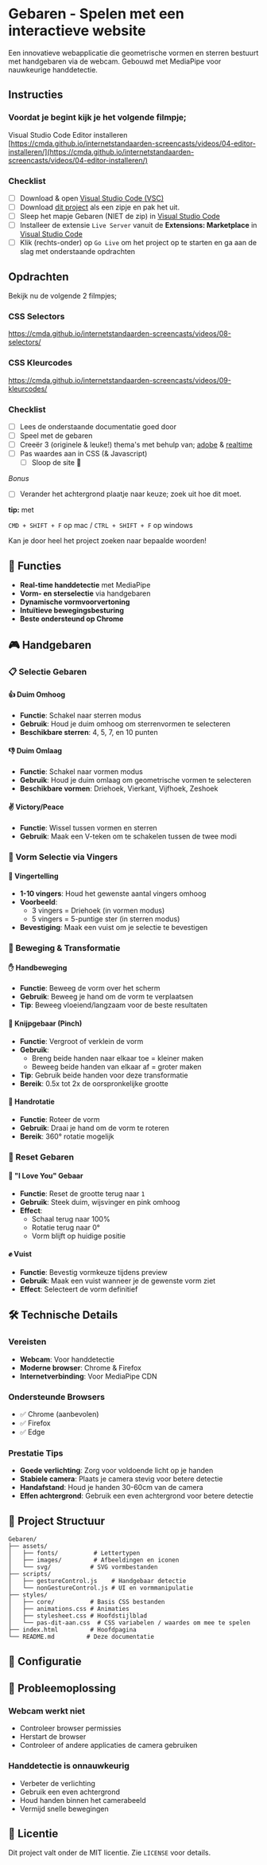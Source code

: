 # Gebaren - Spelen met een interactieve website

Een innovatieve webapplicatie die geometrische vormen en sterren bestuurt met handgebaren via de webcam. Gebouwd met MediaPipe voor nauwkeurige handdetectie.

## Instructies

### Voordat je begint kijk je het volgende filmpje;

Visual Studio Code Editor installeren
[https://cmda.github.io/internetstandaarden-screencasts/videos/04-editor-installeren/](https://cmda.github.io/internetstandaarden-screencasts/videos/04-editor-installeren/)

### Checklist
- [ ] Download & open [Visual Studio Code (VSC)](https://code.visualstudio.com/Download)
- [ ] Download [dit project](https://responsibleit.github.io/Gebaren/gebaren.zip) als een zipje en pak het uit.
- [ ] Sleep het mapje Gebaren (NIET de zip) in <ins>Visual Studio Code</ins>
- [ ] Installeer de extensie `Live Server` vanuit de **Extensions: Marketplace** in <ins>Visual Studio Code</ins>
- [ ] Klik (rechts-onder) op `Go Live` om het project op te starten en ga aan de slag met onderstaande opdrachten

## Opdrachten

Bekijk nu de volgende 2 filmpjes;
 
### CSS Selectors
 https://cmda.github.io/internetstandaarden-screencasts/videos/08-selectors/
 
### CSS Kleurcodes
https://cmda.github.io/internetstandaarden-screencasts/videos/09-kleurcodes/

### Checklist
- [ ] Lees de onderstaande documentatie goed door
- [ ] Speel met de gebaren
- [ ] Creeër 3 (originele & leuke!) thema's met behulp van; [adobe](https://color.adobe.com/create/color-wheel) & [realtime](https://www.realtimecolors.com)
- [ ] Pas waardes aan in CSS (& Javascript)
  - [ ] Sloop de site 🔨

*Bonus*
- [ ] Verander het achtergrond plaatje naar keuze; zoek uit hoe dit moet.

__tip:__ met

`CMD + SHIFT + F` op mac / `CTRL + SHIFT + F` op windows

Kan je door heel het project zoeken naar bepaalde woorden!

## 🚀 Functies

- **Real-time handdetectie** met MediaPipe
- **Vorm- en sterselectie** via handgebaren
- **Dynamische vormvoorvertoning** 
- **Intuïtieve bewegingsbesturing**
- **Beste ondersteund op Chrome**

## 🎮 Handgebaren

### 📋 Selectie Gebaren

#### 👍 **Duim Omhoog**
- **Functie**: Schakel naar sterren modus
- **Gebruik**: Houd je duim omhoog om sterrenvormen te selecteren
- **Beschikbare sterren**: 4, 5, 7, en 10 punten

#### 👎 **Duim Omlaag** 
- **Functie**: Schakel naar vormen modus
- **Gebruik**: Houd je duim omlaag om geometrische vormen te selecteren
- **Beschikbare vormen**: Driehoek, Vierkant, Vijfhoek, Zeshoek

#### ✌️ **Victory/Peace**
- **Functie**: Wissel tussen vormen en sterren
- **Gebruik**: Maak een V-teken om te schakelen tussen de twee modi

### 🔢 Vorm Selectie via Vingers

#### 🤏 **Vingertelling**
- **1-10 vingers**: Houd het gewenste aantal vingers omhoog
- **Voorbeeld**: 
  - 3 vingers = Driehoek (in vormen modus)
  - 5 vingers = 5-puntige ster (in sterren modus)
- **Bevestiging**: Maak een vuist om je selectie te bevestigen

### 🎯 Beweging & Transformatie

#### ✋ **Handbeweging**
- **Functie**: Beweeg de vorm over het scherm
- **Gebruik**: Beweeg je hand om de vorm te verplaatsen
- **Tip**: Beweeg vloeiend/langzaam voor de beste resultaten

#### 🤏 **Knijpgebaar (Pinch)**
- **Functie**: Vergroot of verklein de vorm
- **Gebruik**: 
  - Breng beide handen naar elkaar toe = kleiner maken
  - Beweeg beide handen van elkaar af = groter maken
- **Tip**: Gebruik beide handen voor deze transformatie
- **Bereik**: 0.5x tot 2x de oorspronkelijke grootte

#### 🔄 **Handrotatie**
- **Functie**: Roteer de vorm
- **Gebruik**: Draai je hand om de vorm te roteren
- **Bereik**: 360° rotatie mogelijk

### 🔄 Reset Gebaren

#### 🤟 **"I Love You" Gebaar**
- **Functie**: Reset de grootte terug naar `1`
- **Gebruik**: Steek duim, wijsvinger en pink omhoog
- **Effect**: 
  - Schaal terug naar 100%
  - Rotatie terug naar 0°
  - Vorm blijft op huidige positie

#### ✊ **Vuist**
- **Functie**: Bevestig vormkeuze tijdens preview
- **Gebruik**: Maak een vuist wanneer je de gewenste vorm ziet
- **Effect**: Selecteert de vorm definitief

## 🛠️ Technische Details

### Vereisten
- **Webcam**: Voor handdetectie
- **Moderne browser**: Chrome & Firefox
- **Internetverbinding**: Voor MediaPipe CDN

### Ondersteunde Browsers
- ✅ Chrome (aanbevolen)
- ✅ Firefox
- ✅ Edge

### Prestatie Tips
- **Goede verlichting**: Zorg voor voldoende licht op je handen
- **Stabiele camera**: Plaats je camera stevig voor betere detectie
- **Handafstand**: Houd je handen 30-60cm van de camera
- **Effen achtergrond**: Gebruik een even achtergrond voor betere detectie

## 📁 Project Structuur

```
Gebaren/
├── assets/
│   ├── fonts/          # Lettertypen
│   ├── images/         # Afbeeldingen en iconen
│   └── svg/           # SVG vormbestanden
├── scripts/
│   ├── gestureControl.js    # Handgebaar detectie
│   └── nonGestureControl.js # UI en vormmanipulatie
├── styles/
│   ├── core/          # Basis CSS bestanden
│   ├── animations.css # Animaties
│   ├── stylesheet.css # Hoofdstijlblad
│   └── pas-dit-aan.css  # CSS variabelen / waardes om mee te spelen
├── index.html         # Hoofdpagina
└── README.md         # Deze documentatie
```

## 🔧 Configuratie

## 🐛 Probleemoplossing

### Webcam werkt niet
- Controleer browser permissies
- Herstart de browser
- Controleer of andere applicaties de camera gebruiken

### Handdetectie is onnauwkeurig
- Verbeter de verlichting
- Gebruik een even achtergrond
- Houd handen binnen het camerabeeld
- Vermijd snelle bewegingen


## 📄 Licentie

Dit project valt onder de MIT licentie. Zie `LICENSE` voor details.
